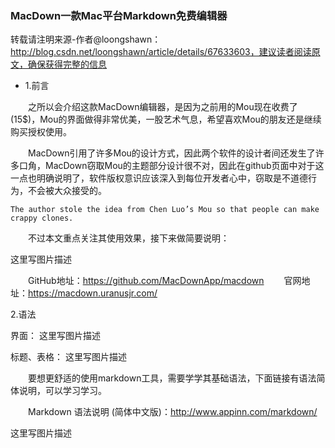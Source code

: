 ### MacDown一款Mac平台Markdown免费编辑器

转载请注明来源-作者@loongshawn：http://blog.csdn.net/loongshawn/article/details/67633603，建议读者阅读原文，确保获得完整的信息

* 1.前言

  之所以会介绍这款MacDown编辑器，是因为之前用的Mou现在收费了(15$)，Mou的界面做得非常优美，一股艺术气息，希望喜欢Mou的朋友还是继续购买授权使用。

  MacDown引用了许多Mou的设计方式，因此两个软件的设计者间还发生了许多口角，MacDown窃取Mou的主题部分设计很不对，因此在github页面中对于这一点也明确说明了，软件版权意识应该深入到每位开发者心中，窃取是不道德行为，不会被大众接受的。

	The author stole the idea from Chen Luo’s Mou so that people can make crappy clones.

  不过本文重点关注其使用效果，接下来做简要说明：

这里写图片描述

  GitHub地址：https://github.com/MacDownApp/macdown 
  官网地址：https://macdown.uranusjr.com/

2.语法

界面： 
这里写图片描述

标题、表格： 
这里写图片描述

  要想更舒适的使用markdown工具，需要学学其基础语法，下面链接有语法简体说明，可以学习学习。

  Markdown 语法说明 (简体中文版)：http://www.appinn.com/markdown/

这里写图片描述